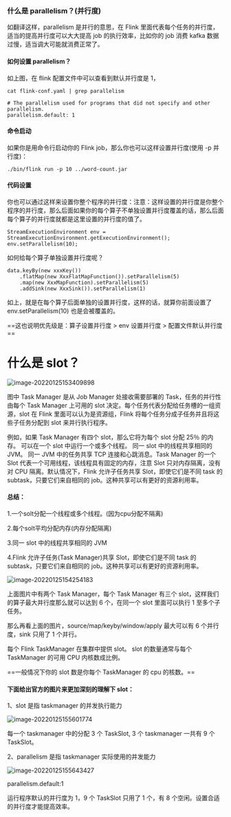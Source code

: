 ### 什么是 parallelism？(并行度)

如翻译这样，parallelism 是并行的意思，在 Flink 里面代表每个任务的并行度，适当的提高并行度可以大大提高 job 的执行效率，比如你的 job 消费 kafka 数据过慢，适当调大可能就消费正常了。

#### 如何设置 parallelism？

如上图，在 flink 配置文件中可以查看到默认并行度是 1，

```
cat flink-conf.yaml | grep parallelism

# The parallelism used for programs that did not specify and other parallelism.
parallelism.default: 1
```

#### 命令启动

如果你是用命令行启动你的 Flink job，那么你也可以这样设置并行度(使用 -p 并行度)：

```
./bin/flink run -p 10 ../word-count.jar
```

#### 代码设置

你也可以通过这样来设置你整个程序的并行度：注意：这样设置的并行度是你整个程序的并行度，那么后面如果你的每个算子不单独设置并行度覆盖的话，那么后面每个算子的并行度就都是这里设置的并行度的值了。

```
StreamExecutionEnvironment env = StreamExecutionEnvironment.getExecutionEnvironment();
env.setParallelism(10);
```

如何给每个算子单独设置并行度呢？

```
data.keyBy(new xxxKey())
    .flatMap(new XxxFlatMapFunction()).setParallelism(5)
    .map(new XxxMapFunction).setParallelism(5)
    .addSink(new XxxSink()).setParallelism(1)
```

如上，就是在每个算子后面单独的设置并行度，这样的话，就算你前面设置了 env.setParallelism(10) 也是会被覆盖的。

==这也说明优先级是：算子设置并行度 > env 设置并行度 > 配置文件默认并行度==

# 什么是 slot？

![image-20220125153409898](../../Desktop/TyporaBlogMAC/图/image-20220125153409898.png)

图中 Task Manager 是从 Job Manager 处接收需要部署的 Task，任务的并行性由每个 Task Manager 上可用的 slot 决定。每个任务代表分配给任务槽的一组资源，slot 在 Flink 里面可以认为是资源组，Flink 将每个任务分成子任务并且将这些子任务分配到 slot 来并行执行程序。

例如，如果 Task Manager 有四个 slot，那么它将为每个 slot 分配 25％ 的内存。 可以在一个 slot 中运行一个或多个线程。 同一 slot 中的线程共享相同的 JVM。 同一 JVM 中的任务共享 TCP 连接和心跳消息。Task Manager 的一个 Slot 代表一个可用线程，该线程具有固定的内存，注意 Slot 只对内存隔离，没有对 CPU 隔离。默认情况下，Flink 允许子任务共享 Slot，即使它们是不同 task 的 subtask，只要它们来自相同的 job。这种共享可以有更好的资源利用率。

#### 总结：

1.一个solt分配一个线程或多个线程。(因为cpu分配不隔离)

2.每个solt平均分配内存(内存分配隔离)

3.同一 slot 中的线程共享相同的 JVM

4.Flink 允许子任务(Task Manager)共享 Slot，即使它们是不同 task 的 subtask，只要它们来自相同的 job。这种共享可以有更好的资源利用率。



![image-20220125154254183](../../Desktop/TyporaBlogMAC/图/image-20220125154254183.png)

上面图片中有两个 Task Manager，每个 Task Manager 有三个 slot，这样我们的算子最大并行度那么就可以达到 6 个，在同一个 slot 里面可以执行 1 至多个子任务。

那么再看上面的图片，source/map/keyby/window/apply 最大可以有 6 个并行度，sink 只用了 1 个并行。

每个 Flink TaskManager 在集群中提供 slot。 slot 的数量通常与每个 TaskManager 的可用 CPU 内核数成比例。

==一般情况下你的 slot 数是你每个 TaskManager 的 cpu 的核数。==

#### 下面给出官方的图片来更加深刻的理解下 slot：

1、slot 是指 taskmanager 的并发执行能力

![image-20220125155601774](../../Desktop/TyporaBlogMAC/图/image-20220125155601774.png)

每一个 taskmanager 中的分配 3 个 TaskSlot, 3 个 taskmanager 一共有 9 个 TaskSlot。

2、parallelism 是指 taskmanager 实际使用的并发能力

![image-20220125155643427](../../Desktop/TyporaBlogMAC/图/image-20220125155643427.png)

parallelism.default:1

运行程序默认的并行度为 1，9 个 TaskSlot 只用了 1 个，有 8 个空闲。设置合适的并行度才能提高效率。



